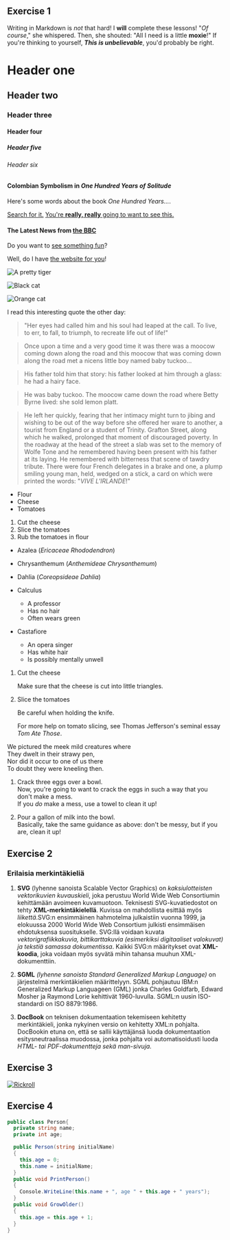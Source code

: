 
## Exercise 1
Writing in Markdown is *not* that hard!
I **will** complete these lessons!
"*Of course*," she whispered. Then, she shouted: "All I need is a little **moxie**!"
If you're thinking to yourself, __*This is unbelievable*__, you'd probably be right.
# Header one
## Header two
### Header three
#### Header four
##### Header five
###### Header six

#### Colombian Symbolism in *One Hundred Years of Solitude*

Here's some words about the book _One Hundred Years..._.

[Search for it.](www.google.com)
[You're **really, really** going to want to see this.](www.dailykitten.com)
#### The Latest News from [the BBC](www.bbc.com/news)
Do you want to [see something fun][a fun place]?

Well, do I have [the website for you][another fun place]!

[a fun place]:www.zombo.com
[another fun place]: www.stumbleupon.com
![A pretty tiger](https://upload.wikimedia.org/wikipedia/commons/5/56/Tiger.50.jpg)

![Black cat][Black]

![Orange cat][Orange]

[Black]: https://upload.wikimedia.org/wikipedia/commons/a/a3/81_INF_DIV_SSI.jpg
[Orange]: http://icons.iconarchive.com/icons/google/noto-emoji-animals-nature/256/22221-cat-icon.png

I read this interesting quote the other day:

>"Her eyes had called him and his soul had leaped at the call. To live, to err, to fall, to triumph, to recreate life out of life!"


>Once upon a time and a very good time it was there was a moocow coming down along the road and this moocow that was coming down along the road met a nicens little boy named baby tuckoo...

>His father told him that story: his father looked at him through a glass: he had a hairy face.

>He was baby tuckoo. The moocow came down the road where Betty Byrne lived: she sold lemon platt.

>He left her quickly, fearing that her intimacy might turn to jibing and wishing to be out of the way before she offered her ware to another, a tourist from England or a student of Trinity. Grafton Street, along which he walked, prolonged that moment of discouraged poverty. In the roadway at the head of the street a slab was set to the memory of Wolfe Tone and he remembered having been present with his father at its laying. He remembered with bitterness that scene of tawdry tribute. There were four French delegates in a brake and one, a plump smiling young man, held, wedged on a stick, a card on which were printed the words: 
>"_VIVE L'IRLANDE_!"

* Flour
* Cheese
* Tomatoes

1. Cut the cheese
2. Slice the tomatoes
3. Rub the tomatoes in flour

* Azalea (_Ericaceae Rhododendron_)
* Chrysanthemum (_Anthemideae Chrysanthemum_)
* Dahlia (_Coreopsideae Dahlia_)

* Calculus  
    * A professor
    * Has no hair
    * Often wears green
* Castafiore
    * An opera singer
    * Has white hair
    * Is possibly mentally unwell

1. Cut the cheese
  
    Make sure that the cheese is cut into little triangles.

2. Slice the tomatoes
    
    Be careful when holding the knife.
    
    For more help on tomato slicing, see Thomas Jefferson's seminal essay _Tom Ate Those_.

We pictured the meek mild creatures where  
They dwelt in their strawy pen,  
Nor did it occur to one of us there  
To doubt they were kneeling then.

1. Crack three eggs over a bowl.   
Now, you're going to want to crack the eggs in such a way that you don't make a mess.  
If you _do_ make a mess, use a towel to clean it up!

2. Pour a gallon of milk into the bowl.  
Basically, take the same guidance as above: don't be messy, but if you are, clean it up!


 ## Exercise 2

### Erilaisia merkintäkieliä

 1. **SVG** (lyhenne sanoista Scalable Vector Graphics) on *kaksiulotteisten vektorikuvien kuvauskieli*, joka perustuu World Wide Web Consortiumin kehittämään avoimeen kuvamuotoon. Teknisesti SVG-kuvatiedostot on tehty **XML-merkintäkielellä**. Kuvissa on mahdollista esittää myös *liikettä*.SVG:n ensimmäinen hahmotelma julkaistiin vuonna 1999, ja elokuussa 2000 World Wide Web Consortium julkisti ensimmäisen ehdotuksensa suositukselle. SVG:llä voidaan kuvata *vektorigrafiikkakuvia, bittikarttakuvia (esimerkiksi digitaaliset valokuvat) ja tekstiä samassa dokumentissa*. Kaikki SVG:n määritykset ovat **XML-koodia**, joka voidaan myös syvätä mihin tahansa muuhun XML-dokumenttiin. 

 2. __SGML__  _(lyhenne sanoista Standard Generalized Markup Language)_ on järjestelmä merkintäkielien määrittelyyn. SGML pohjautuu IBM:n Generalized Markup Languageen (GML) jonka Charles Goldfarb, Edward Mosher ja Raymond Lorie kehittivät 1960-luvulla. SGML:n uusin ISO-standardi on ISO 8879:1986.

 3. __DocBook__ on teknisen dokumentaation tekemiseen kehitetty merkintäkieli, jonka nykyinen versio on kehitetty XML:n pohjalta. DocBookin etuna on, että se sallii käyttäjänsä luoda dokumentaation esitysneutraalissa muodossa, jonka pohjalta voi automatisoidusti luoda _HTML- tai PDF-dokumentteja sekä man-sivuja._


## Exercise 3

[![Rickroll](https://www.hankikoira.fi/sites/default/files/styles/1280x560/public/media/rotukuvat/125--kultainen--Victoria_Ahlstrom.jpg?h=aa82d667&itok=lrYN8hoj)](https://www.youtube.com/watch?v=3l-WFZki9bU)


## Exercise 4

```C#
public class Person{
  private string name;
  private int age;

  public Person(string initialName)
  {
    this.age = 0;
    this.name = initialName;
  }
  public void PrintPerson()
  {
    Console.WriteLine(this.name + ", age " + this.age + " years");
  }
  public void GrowOlder()
  {
    this.age = this.age + 1;
  }
}
```
